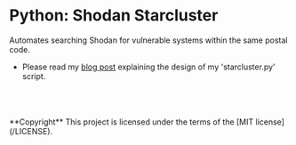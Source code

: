 # Python: Shodan Starcluster
Automates searching Shodan for vulnerable systems within the same postal code. 

* Please read my [blog post](https://www.yoursecurity.tech/) explaining the design of my 'starcluster.py' script. 
<br>
<br>
<br>
**Copyright**
This project is licensed under the terms of the [MIT license](/LICENSE).
